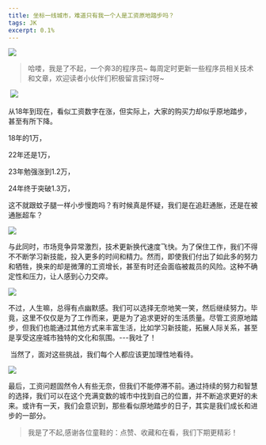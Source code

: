 ```yaml
---
title: 坐标一线城市，难道只有我一个人是工资原地踏步吗？
tags: JK
excerpt: 0.1%
---
```


![](https://files.mdnice.com/user/27386/85eba4a9-2f44-445b-8b1f-dbebb202b1a6.jpg)

> 哈喽，我是了不起，一个奔3的程序员~
> 每周定时更新一些程序员相关技术和文章，欢迎读者小伙伴们积极留言探讨呀~

​		![](https://files.mdnice.com/user/27386/99c6dd99-ea32-47e7-a498-5b232249687c.png)

从18年到现在，看似工资数字在涨，但实际上，大家的购买力却似乎原地踏步，甚至有所下降。

18年的1万，

22年还是1万，

23年勉强涨到1.2万，

24年终于突破1.3万，

这不就跟蚊子腿一样小步慢跑吗？有时候真是怀疑，我们是在追赶通胀，还是在被通胀超车？

![](https://files.mdnice.com/user/27386/eadf932f-b71d-44d7-ba92-8e95270d44d8.png)

​	与此同时，市场竞争异常激烈，技术更新换代速度飞快。为了保住工作，我们不得不不断学习新技能，投入更多的时间和精力。然而，即使我们付出了如此多的努力和牺牲，换来的却是微薄的工资增长，甚至有时还会面临被裁员的风险。这种不确定性和压力，让人感到心力交瘁。

![](https://files.mdnice.com/user/27386/2aa51f4e-794c-4b51-b68a-0b7d1709ce8b.png)

​		不过，人生嘛，总得有点幽默感。我们可以选择无奈地笑一笑，然后继续努力。毕竟，这里不仅仅是为了工作而来，更是为了追求更好的生活质量。尽管工资原地踏步，但我们也能通过其他方式来丰富生活，比如学习新技能，拓展人际关系，甚至是享受这座城市独特的文化和氛围。---我吐了！

​		 当然了，面对这些挑战，我们每个人都应该更加理性地看待。

![](https://files.mdnice.com/user/27386/8ba0ac29-5d58-4931-a44d-129c23c0bd27.png)

​		最后，工资问题固然令人有些无奈，但我们不能停滞不前。通过持续的努力和智慧的选择，我们可以在这个充满变数的城市中找到自己的位置，并不断追求更好的未来。或许有一天，我们会意识到，那些看似原地踏步的日子，其实是我们成长和进步的一部分。



> 我是了不起,感谢各位童鞋的：点赞、收藏和在看，我们下期更精彩！
